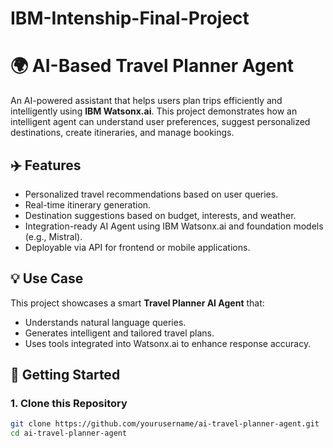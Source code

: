 # IBM-Intenship-Final-Project

# 🌍 AI-Based Travel Planner Agent

An AI-powered assistant that helps users plan trips efficiently and intelligently using **IBM Watsonx.ai**. This project demonstrates how an intelligent agent can understand user preferences, suggest personalized destinations, create itineraries, and manage bookings.

## ✈️ Features

- Personalized travel recommendations based on user queries.
- Real-time itinerary generation.
- Destination suggestions based on budget, interests, and weather.
- Integration-ready AI Agent using IBM Watsonx.ai and foundation models (e.g., Mistral).
- Deployable via API for frontend or mobile applications.

## 💡 Use Case

This project showcases a smart **Travel Planner AI Agent** that:
- Understands natural language queries.
- Generates intelligent and tailored travel plans.
- Uses tools integrated into Watsonx.ai to enhance response accuracy.

## 🚀 Getting Started

### 1. Clone this Repository

```bash
git clone https://github.com/yourusername/ai-travel-planner-agent.git
cd ai-travel-planner-agent
